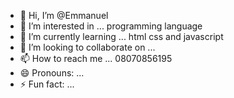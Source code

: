 - 👋 Hi, I’m @Emmanuel
- 👀 I’m interested in ... programming language
- 🌱 I’m currently learning ... html css and javascript
- 💞️ I’m looking to collaborate on ...
- 📫 How to reach me ... 08070856195
- 😄 Pronouns: ...
- ⚡ Fun fact: ...

<!---
Emmyhood/Emmyhood is a ✨ special ✨ repository because its `README.md` (this file) appears on your GitHub profile.
You can click the Preview link to take a look at your changes.
---> 
